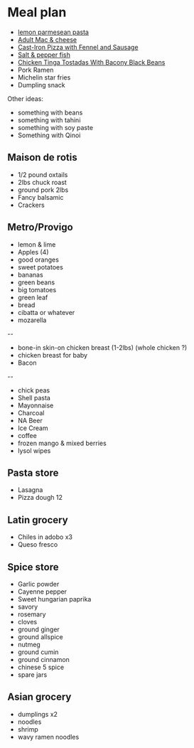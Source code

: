# Meal plan

- [lemon parmesean pasta](https://www.bonappetit.com/recipe/pasta-with-brown-butter-whole-lemon-and-parmesan)
- [Adult Mac & cheese](https://www.bonappetit.com/recipe/adult-mac-and-cheese)
- [Cast-Iron Pizza with Fennel and Sausage](https://www.bonappetit.com/recipe/cast-iron-pizza-with-fennel-and-sausage)
- [Salt & pepper fish](https://www.bonappetit.com/recipe/salt-and-pepper-fish)
- [Chicken Tinga Tostadas With Bacony Black Beans](https://www.bonappetit.com/recipe/chicken-tinga-tostadas)
- Pork Ramen
- Michelin star fries
- Dumpling snack

Other ideas:

- something with beans
- something with tahini
- something with soy paste
- Something with Qinoi

## Maison de rotis

- 1/2 pound oxtails
- 2lbs chuck roast
- ground pork 2lbs
- Fancy balsamic
- Crackers

## Metro/Provigo

- lemon & lime
- Apples (4)
- good oranges
- sweet potatoes
- bananas
- green beans
- big tomatoes
- green leaf
- bread
- cibatta or whatever
- mozarella

--

- bone-in skin-on chicken breast (1-2lbs) (whole chicken ?)
- chicken breast for baby
- Bacon

--

- chick peas
- Shell pasta
- Mayonnaise
- Charcoal
- NA Beer
- Ice Cream
- coffee
- frozen mango & mixed berries
- lysol wipes

## Pasta store

- Lasagna
- Pizza dough 12

## Latin grocery

- Chiles in adobo x3
- Queso fresco

## Spice store

- Garlic powder
- Cayenne pepper
- Sweet hungarian paprika
- savory
- rosemary
- cloves
- ground ginger
- ground allspice
- nutmeg
- ground cumin
- ground cinnamon
- chinese 5 spice
- spare jars

## Asian grocery

- dumplings x2
- noodles
- shrimp
- wavy ramen noodles
